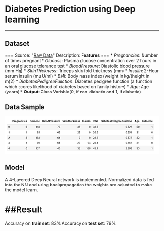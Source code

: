 # Diabetes Prediction using Deep learning
---
## Dataset
===
	Source: "[Raw Data](https://raw.githubusercontent.com/susanli2016/Machine-Learning-with-Python/master/diabetes.csv)"
	Description:
	**Features**
	===
	* *Pregnancies*: Number of times pregnant
	* *Glucose*: Plasma glucose concentration over 2 hours in an oral glucose tolerance test
	* *BloodPressure*: Diastolic blood pressure (mm Hg)
	* *SkinThickness*: Triceps skin fold thickness (mm)
	* *Insulin*: 2-Hour serum insulin (mu U/ml)
	* *BMI*: Body mass index (weight in kg/(height in m)2)
	* *DiabetesPedigreeFunction*: Diabetes pedigree function (a function which scores likelihood of diabetes based on family history)
	* *Age*: Age (years)
	* **Output**: Class Variable(0, if non-diabetic and 1, if diabetic)
## Data Sample
![Data Sample](./datahead.png)

## Model

   A 4-Layered Deep Neural network is implemented. Normalized data is fed into the NN and using backpropagation the weights are adjusted to make the model learn.
   

##Result
===

Accuracy on **train set**: 83%
Accuracy on **test set**: 79%

